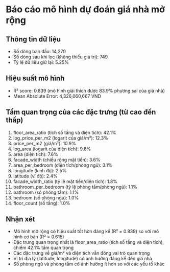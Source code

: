 # Báo cáo mô hình dự đoán giá nhà mở rộng

## Thông tin dữ liệu
- Số dòng ban đầu: 14,270
- Số dòng sau khi lọc (không thiếu giá trị): 749
- Tỷ lệ dữ liệu giữ lại: 5.25%

## Hiệu suất mô hình
- R² score: 0.839 (mô hình giải thích được 83.9% phương sai của giá nhà)
- Mean Absolute Error: 4,326,060,667 VND

## Tầm quan trọng của các đặc trưng (từ cao đến thấp)
1. floor_area_ratio (tích số tầng và diện tích): 42.1%
2. log_price_per_m2 (logarit của giá/m²): 12.3%
3. price_per_m2 (giá/m²): 10.9%
4. log_area (logarit của diện tích): 9.6%
5. area (diện tích): 7.6%
6. facade_width (chiều rộng mặt tiền): 3.6%
7. area_per_bedroom (diện tích/phòng ngủ): 3.1%
8. longitude (kinh độ): 2.5%
9. latitude (vĩ độ): 2.4%
10. facade_width_ratio (tỷ lệ mặt tiền/diện tích): 1.8%
11. bathroom_per_bedroom (tỷ lệ phòng tắm/phòng ngủ): 1.1%
12. bathroom (số phòng tắm): 1.1%
13. bedroom (số phòng ngủ): 1.0%
14. floor_count (số tầng): 1.0%

## Nhận xét
- Mô hình mở rộng có hiệu suất tốt hơn đáng kể (R² = 0.839) so với mô hình cơ bản (R² = 0.615)
- Đặc trưng quan trọng nhất là floor_area_ratio (tích số tầng và diện tích), chiếm 42.1% tầm quan trọng
- Các đặc trưng về giá/m² và diện tích vẫn đóng vai trò quan trọng
- Vị trí địa lý (latitude, longitude) có ảnh hưởng đáng kể đến giá nhà
- Số phòng ngủ và phòng tắm có ảnh hưởng ít hơn so với các yếu tố khác
